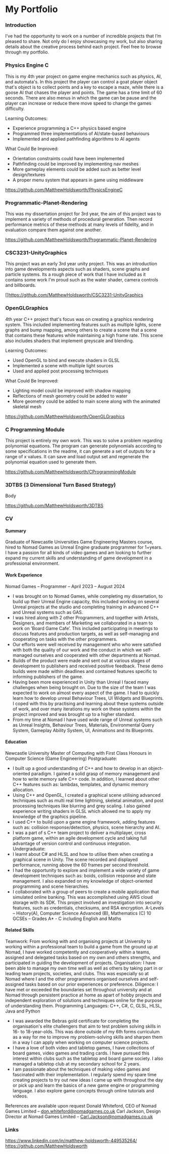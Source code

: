 # My Portfolio 

### Introduction
I’ve had the opportunity to work on a number of incredible projects that I’m pleased to share. Not only do I enjoy showcasing my work, but also sharing details about the creative process behind each project. Feel free to browse through my portfolio.

### Physics Engine C
This is my 4th year project on game engine mechanics such as physics, AI, and automata's. In this project the player can control a goat player object that's object is to collect points and a key to escape a maze, while there is a goose AI that chases the player and points. The game has a time limit of 60 seconds. There are also menus in which the game can be pause and the player can increase or reduce there move speed to change the games difficulty.

Learning Outcomes:
- Experience programming a C++ physics based engine
- Programmed three implementations of AI/state-based behaviours
- Implemented and applied pathfinding algorithms to AI agents

What Could Be Improved:
- Orientation constraints could have been implemented
- Pathfinding could be improved by implementing nav meshes
- More gameplay elements could be added such as better level design/textures
- A proper menu system that appears in game using middleware

https://github.com/MatthewHoldsworth/PhysicsEngineC

### Programmatic-Planet-Rendering
This was my dissertation project for 3rd year, the aim of this project was to implement a variety of methods of procedural generation. Then record performance metrics of these methods at many levels of fidelity, and in evaluation compare them against one another.

https://github.com/MatthewHoldsworth/Programmatic-Planet-Rendering

### CSC3231-UnityGraphics
This project was an early 3rd year unity project. This was an introduction into game developments aspects such as shaders, scene graphs and particle systems. Its a rough piece of work that I have included as it contains some work I'm proud such as the water shader, camera controls and billboards.

[]https://github.com/MatthewHoldsworth/CSC3231-UnityGraphics

### OpenGLGraphics
4th year C++ project that's focus was on creating a graphics rendering system. This included implementing features such as multiple lights, scene graphs and bump mapping, among others to create a scene that a scene that contains these features while maintaining a high frame rate. This scene also includes shaders that implement greyscale and blending.

Learning Outcomes:
- Used OpenGL to bind and execute shaders in GLSL
- Implemented a scene with multiple light sources
- Used and applied post processing techniques

What Could Be Improved:
- Lighting model could be improved with shadow mapping
- Reflections of mesh geometry could be added to water
- More geometry could be added to main scene along with the animated skeletal mesh

https://github.com/MatthewHoldsworth/OpenGLGraphics

### C Programming Module
This project is entirely my own work. This was to solve a problem regarding polynomial equations. The program can generate polynomials according to some specifications in the readme, it can generate a set of outputs for a range of x values. It can save and load output set and regenerate the polynomial equation used to generate them.

https://github.com/MatthewHoldsworth/CProgrammingModule

### 3DTBS (3 Dimensional Turn Based Strategy)
Body

https://github.com/MatthewHoldsworth/3DTBS

### CV
#### Summary
Graduate of Newcastle Universities Game Engineering Masters course, hired to Nomad Games as Unreal Engine graduate programmer for 1+years. I have a passion for all kinds of video games and am looking to further expand my current skills and understanding of game development in a professional environment.
#### Work Experience
Nomad Games – Programmer – April 2023 – August 2024
- I was brought on to Nomad Games, while completing my dissertation, to build up their Unreal Engine capacity, this included working on several Unreal projects at the studio and completing training in advanced C++ and Unreal systems such as GAS. 
- I was hired along with 2 other Programmers, and together with Artists, Designers, and members of Marketing we collaborated in a team to work on ‘Board Game Cafe’. This included participating in meetings to discuss features and production targets, as well as self-managing and cooperating on tasks with the other programmers.
- Our efforts were well received by management who who were satisfied with both the quality of our work and the conduct in which we self-managed ourselves and cooperated with other departments at Nomad.
- Builds of the product were made and sent out at various stages of development to publishers and received positive feedback. These demo builds were made within deadlines and contained features specific to informing publishers of the game.
- Having been more experienced in Unity than Unreal I faced many challenges when being brought on. Due to the size of the team I was expected to work on almost every aspect of the game. I had to quickly learn how to develop unreal Behaviour Trees, UI Widgets and Blueprints. I coped with this by practising and learning about these systems outside of work, and over many iterations my work on these systems within the project improved and was brought up to a higher standard.
- From my time at Nomad I have used wide range of Unreal systems such as Unreal Insights, Behaviour Trees, Materials, Environmental Query System, Gameplay Ability System, UI, Animations and its Blueprints.

#### Education
Newcastle University
Master of Computing with First Class Honours in Computer Science (Game Engineering)
Postgraduate:
- I built up a good understanding of C++ and how to develop in an object-oriented paradigm. I gained a solid grasp of memory management and how to write memory safe C++ code. In addition, I learned about other C++ features such as: lambdas, templates, and dynamic memory allocation.
- Using C++ and OpenGL, I created a graphical scene utilising advanced techniques such as multi real time lightning, skeletal animation, and post processing techniques like blurring and grey scaling. I also gained experience writing shaders in GLSL which allowed me to apply my knowledge of the graphics pipeline.
- I used C++ to build upon a game engine framework, adding features such as: collision response/detection, physics, scene hierarchy and AI.
- I was a part of s C++ team project to deliver a multiplayer, cross platform game, within an agile development cycle and taking full advantage of version control and continuous integration.
Undergraduate:
- I learnt about C# and HLSL and how to utilise them when creating a graphical scene in Unity. The scene recorded and displayed performance, running above the 60 frames per second threshold.
- I had the opportunity to explore and implement a wide variety of game development techniques such as: boids, collision response and state management. I also expanded on my knowledge of object-oriented programming and scene hierarchies.
- I collaborated with a group of peers to create a mobile application that simulated online banking. This was accomplished using AWS cloud storage with its SDK. This project involved an investigation into security features, such as credentials, checksums, and RSA encryption.
A-Levels – History(A), Computer Science Advanced (B), Mathematics (C)
10 GCSEs – Grades A* - C including English and Maths

#### Related Skills
Teamwork: From working with and organising projects at University to working within a professional team to build a game from the ground up at Nomad, I have worked competently and cooperatively within a teams, assigned and delegated tasks based on my own and others strengths, and participated in guiding the development of projects.
Organisation: I have been able to manage my own time well as well as others by taking part in or leading team projects, societies, and clubs. This was especially so at Nomad where I and the other programmers organised ourselves and self-assigned tasks based on our prior experiences or preference.
Diligence: I have met or exceeded the boundaries set throughout university and at Nomad through persistent practice at home as apart of hobby projects and independent exploration of solutions and techniques online for the purpose of understanding them. 
Programming Languages: C++, C#, C, GLSL, HLSL, Java and Python
- I was awarded the Bebras gold certificate for completing the organisation's elite challengers that aim to test problem solving skills in 16- to 18-year-olds. This was done outside of my 6th forms curriculum as a way for me to improve my problem-solving skills and sharpen them in a way I can apply when working on computer science projects.
- I have a love of both video and tabletop games, I have collections of board games, video games and trading cards. I have pursued this interest within clubs such as the tabletop and board game society. I also managed a tabletop club at my secondary school for 2 years.
- I am passionate about the techniques of making video games and fascinated with their implementation. I regularly spend my spare time creating projects to try out new ideas I came up with throughout the day or pick up and learn the basics of a new game engine or programming language. I also explore game concepts through online tutorials and videos.

References are available upon request
Donald Whiteford, CEO of Nomad Games Limited – don.whiteford@nomadgames.co.uk
Carl Jackson, Design Director at Nomad Games Limited – Carl.Jackson@nomadgames.co.uk

### Links
https://www.linkedin.com/in/matthew-holdsworth-449535264/
https://github.com/MatthewHoldsworth
